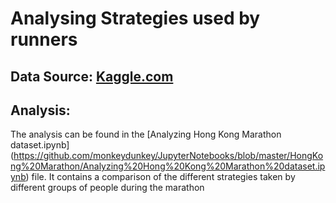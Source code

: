 # Analysing Strategies used by runners

## Data Source: [Kaggle.com](https://www.kaggle.com/melvincheung/hong-kong-marathon-2016)

## Analysis: 
The analysis can be found in the [Analyzing Hong Kong Marathon dataset.ipynb] (https://github.com/monkeydunkey/JupyterNotebooks/blob/master/HongKong%20Marathon/Analyzing%20Hong%20Kong%20Marathon%20dataset.ipynb) file. It contains a comparison of the different strategies taken by different groups of people during the marathon
